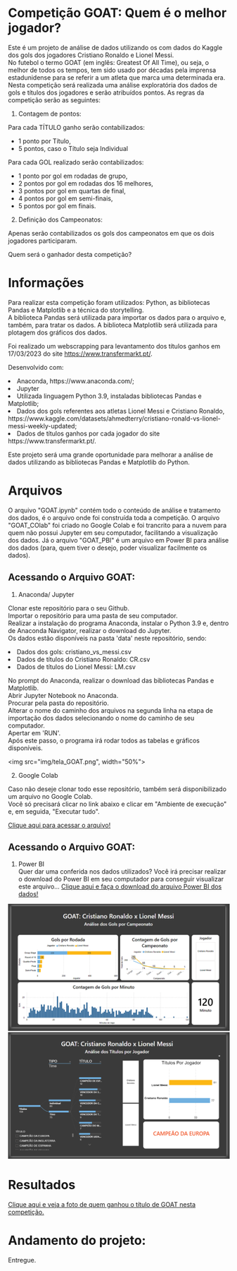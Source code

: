 # Competição GOAT: Quem é o melhor jogador?
Este é um projeto de análise de dados utilizando os com dados do Kaggle dos gols dos jogadores Cristiano Ronaldo e Lionel Messi.<br>
No futebol o termo GOAT (em inglês: Greatest Of All Time), ou seja, o melhor de todos os tempos, tem sido usado por décadas pela imprensa estadunidense para se referir a um atleta que marca uma determinada era.
Nesta competição será realizada uma análise exploratória dos dados de gols e títulos dos jogadores e serão atribuídos pontos. As regras da competição serão as seguintes:

1) Contagem de pontos:<br>

Para cada TÍTULO ganho serão contabilizados:<br>

 * 1 ponto por Título,<br>
 * 5 pontos, caso o Título seja Individual<br>
 
 
Para cada GOL realizado serão contabilizados:<br>

 * 1 ponto por gol em rodadas de grupo,<br>
 * 2 pontos por gol em rodadas dos 16 melhores,<br>
 * 3 pontos por gol em quartas de final,<br>
 * 4 pontos por gol em semi-finais,<br>
 * 5 pontos por gol em finais.<br>

2) Definição dos Campeonatos:<br>

Apenas serão contabilizados os gols dos campeonatos em que os dois jogadores participaram.<br>

Quem será o ganhador desta competição?

# Informações
Para realizar esta competição foram utilizados: Python, as bibliotecas Pandas e Matplotlib e a técnica do storytelling.<br>
A biblioteca Pandas será utilizada para importar os dados para o arquivo e, também, para tratar os dados. A biblioteca Matplotlib será utilizada para plotagem dos gráficos dos dados.

Foi realizado um webscrapping para levantamento dos títulos ganhos em 17/03/2023 do site https://www.transfermarkt.pt/.


Desenvolvido com:<br>
<li>Anaconda, https://www.anaconda.com/;</li>
<li>Jupyter</li>
<li>Utilizada linguagem Python 3.9, instaladas bibliotecas Pandas e Matplotlib;</li>
<li>Dados dos gols referentes aos atletas Lionel Messi e Cristiano Ronaldo, https://www.kaggle.com/datasets/ahmedterry/cristiano-ronald-vs-lionel-messi-weekly-updated;</li>
<li>Dados de títulos ganhos por cada jogador do site https://www.transfermarkt.pt/.</li>

Este projeto será uma grande oportunidade para melhorar a análise de dados utilizando as bibliotecas Pandas e Matplotlib do Python.


# Arquivos
O arquivo "GOAT.ipynb" contém todo o conteúdo de análise e tratamento dos dados, é o arquivo onde foi construída toda a competição.
O arquivo "GOAT_COlab" foi criado no Google Colab e foi trancrito para a nuvem para quem não possui Jupyter em seu computador, facilitando a visualização dos dados.
Já o arquivo "GOAT_PBI" é um arquivo em Power BI para análise dos dados (para, quem tiver o desejo, poder visualizar facilmente os dados).

## Acessando o Arquivo GOAT:

1. Anaconda/ Jupyter<br>

Clonar este repositório para o seu Github.<br>
Importar o repositório para uma pasta de seu computador.<br>
Realizar a instalação do programa Anaconda, instalar o Python 3.9 e, dentro de Anaconda Navigator, realizar o download do Jupyter.<br>
Os dados estão disponíveis na pasta 'data' neste repositório, sendo:
    <li> Dados dos gols: cristiano_vs_messi.csv</li>
    <li> Dados de títulos do Cristiano Ronaldo: CR.csv</li>
    <li> Dados de títulos do Lionel Messi: LM.csv</li>

No prompt do Anaconda, realizar o download das bibliotecas Pandas e Matplotlib.<br>
Abrir Jupyter Notebook no Anaconda.<br>
Procurar pela pasta do repositório.<br>
Alterar o nome do caminho dos arquivos na segunda linha na etapa de importação dos dados selecionando o nome do caminho de seu computador.<br>
Apertar em 'RUN'.<br>
Após este passo, o programa irá rodar todos as tabelas e gráficos disponíveis.<br>

<img src="img/tela_GOAT.png", width="50%">

2) Google Colab<br>

Caso não deseje clonar todo esse repositório, também será disponibilizado um arquivo no Google Colab.<br>
Você só precisará clicar no link abaixo e clicar em "Ambiente de execução" e, em seguida, "Executar tudo".<br>

<a class="nav-link" href="https://colab.research.google.com/drive/1_GjkVmAnMNiqW_PWV-j-nzJeb_Pv0ZOb?usp=share_link" target="_blank">Clique aqui para acessar o arquivo!</a><br>


## Acessando o Arquivo GOAT:

1) Power BI<br>
Quer dar uma conferida nos dados utilizados?
Você irá precisar realizar o download do Power BI em seu computador para conseguir visualizar este arquivo...
<a class="nav-link" href="https://github.com/liliansom/GOAT/blob/main/GOAT_PBI.pbix" target="_blank">Clique aqui e faça o download do arquivo Power BI dos dados!</a><br>


<img src="img/Tela_PBI1.png">
<img src="img/Tela_PBI2.png">


# Resultados

<a class="nav-link" href="https://github.com/liliansom/GOAT/blob/main/img/MessiGOAT.jpg" target="_blank">Clique aqui e veja a foto de quem ganhou o título de GOAT nesta competição.</a><br>

# Andamento do projeto:
Entregue.<br>